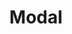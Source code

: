 ---
layout: pattern
categories: [patterns, modal]
title: Modal
type: [sub-nav-item]
permalink: /patterns/modal/
variations: true
overview: A modal disables page content and focuses the user’s attention on a single task or message.
description: |
  A modal prevents interaction with page content until the user completes an action or dismisses the modal. This intentionally interrupts the user’s workflow. Use modals sparingly to minimize unnecessary disruptions.

  Modals should have a simple headline that explains its purpose. Use enough descriptive text to be clear what the user needs to do and why. Avoid using modals to display complex forms or large amounts of information.
    
usa-link: "https://designsystem.digital.gov/components/modal/"
specification: |
  - Modal must contain a close button that must fit within the visible window space. 
  - Items in the background must be disabled.
  - Modal must contain a background area that allows modal content to be read.
modal-class: 
### additional modal component style
modal-type: 
### if large modal include class usa-modal--lg in modal-type variable
modal: Open default modal
modal-title: Are you sure you want to continue?
modal-description: You have unsaved changes that will be lost.
modal-button: Continue without saving
modal-link: Go back

yml: |
  
  modal-class: 
  ### additional modal component style
  modal-type: 
  ### options:
    ### usa-modal--lg: large modal
  modal: Open default modal
  modal-title: Are you sure you want to continue?
  modal-description: You have unsaved changes that will be lost.
  modal-button: Continue without saving
  modal-link: Go back
jekyll: |

  "{% include patterns/modal/modal.md %}"

#spec:

### Paths to view design and code... 
## designimg: can be used to show an image of the design until a coded version can be created. The htmlpath & csspath should be located in the pattens folder. Read more about creating coded components in /docs/creating-patterns 
# designimg: 
htmlpath: patterns/modal/modal.md
csspath: patterns/modal/index.scss
---
